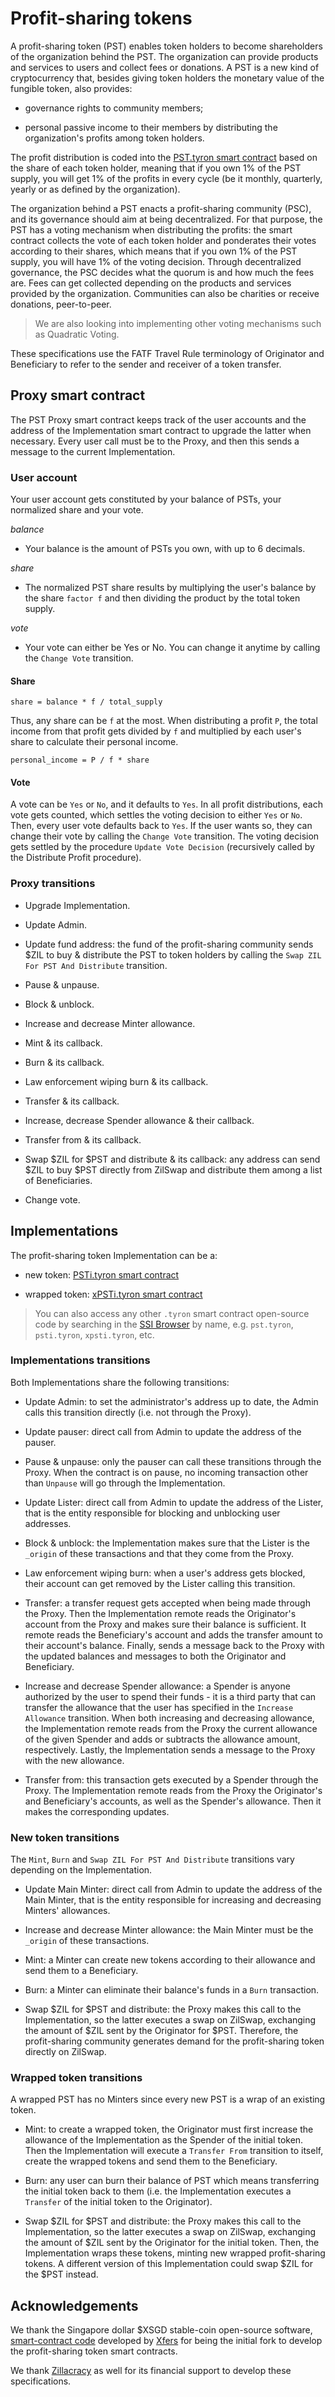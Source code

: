 # Profit-sharing tokens

A profit-sharing token (PST) enables token holders to become shareholders of the organization behind the PST. The organization can provide products and services to users and collect fees or donations. A PST is a new kind of cryptocurrency that, besides giving token holders the monetary value of the fungible token, also provides: 

- governance rights to community members;

- personal passive income to their members by distributing the organization's profits among token holders.

The profit distribution is coded into the [PST.tyron smart contract](./pst.tyron.scilla) based on the share of each token holder, meaning that if you own 1% of the PST supply, you will get 1% of the profits in every cycle (be it monthly, quarterly, yearly or as defined by the organization).

The organization behind a PST enacts a profit-sharing community (PSC), and its governance should aim at being decentralized. For that purpose, the PST has a voting mechanism when distributing the profits: the smart contract collects the vote of each token holder and ponderates their votes according to their shares, which means that if you own 1% of the PST supply, you will have 1% of the voting decision. Through decentralized governance, the PSC decides what the quorum is and how much the fees are. Fees can get collected depending on the products and services provided by the organization. Communities can also be charities or receive donations, peer-to-peer.

> We are also looking into implementing other voting mechanisms such as Quadratic Voting.

These specifications use the FATF Travel Rule terminology of Originator and Beneficiary to refer to the sender and receiver of a token transfer.

## Proxy smart contract

The PST Proxy smart contract keeps track of the user accounts and the address of the Implementation smart contract to upgrade the latter when necessary. Every user call must be to the Proxy, and then this sends a message to the current Implementation.

### User account

Your user account gets constituted by your balance of PSTs, your normalized share and your vote.

*balance*

- Your balance is the amount of PSTs you own, with up to 6 decimals.

*share*

- The normalized PST share results by multiplying the user's balance by the share <code>factor f</code> and then dividing the product by the total token supply.

*vote*

- Your vote can either be Yes or No. You can change it anytime by calling the ```Change Vote``` transition.

#### Share

```
share = balance * f / total_supply
```

Thus, any share can be ```f``` at the most. When distributing a profit <code>P</code>, the total income from that profit gets divided by ```f``` and multiplied by each user's share to calculate their personal income.

```
personal_income = P / f * share
```

#### Vote

A vote can be ```Yes``` or ```No```, and it defaults to ```Yes```. In all profit distributions, each vote gets counted, which settles the voting decision to either ```Yes``` or ```No```. Then, every user vote defaults back to ```Yes```. If the user wants so, they can change their vote by calling the ```Change Vote``` transition. The voting decision gets settled by the procedure ```Update Vote Decision``` (recursively called by the Distribute Profit procedure).

### Proxy transitions

- Upgrade Implementation.

- Update Admin.

- Update fund address: the fund of the profit-sharing community sends $ZIL to buy & distribute the PST to token holders by calling the ```Swap ZIL For PST And Distribute``` transition.

- Pause & unpause.

- Block & unblock.

- Increase and decrease Minter allowance.

- Mint & its callback.

- Burn & its callback.

- Law enforcement wiping burn & its callback.

- Transfer & its callback.

- Increase, decrease Spender allowance & their callback.

- Transfer from & its callback.

- Swap $ZIL for $PST and distribute & its callback: any address can send $ZIL to buy $PST directly from ZilSwap and distribute them among a list of Beneficiaries.

- Change vote.

## Implementations

The profit-sharing token Implementation can be a:

- new token: [PSTi.tyron smart contract](./new-token/PSTi.tyron.scilla)

- wrapped token: [xPSTi.tyron smart contract](./wrapped-token/xPSTi.tyron.scilla)

> You can also access any other <code>.tyron</code> smart contract open-source code by searching in the [SSI Browser](https://ssibrowser.com) by name, e.g. ```pst.tyron```, ```psti.tyron```, ```xpsti.tyron```, etc.

### Implementations transitions

Both Implementations share the following transitions:

- Update Admin: to set the administrator's address up to date, the Admin calls this transition directly (i.e. not through the Proxy).

- Update pauser: direct call from Admin to update the address of the pauser.

- Pause & unpause: only the pauser can call these transitions through the Proxy. When the contract is on pause, no incoming transaction other than ```Unpause``` will go through the Implementation.

- Update Lister: direct call from Admin to update the address of the Lister, that is the entity responsible for blocking and unblocking user addresses.

- Block & unblock: the Implementation makes sure that the Lister is the ```_origin``` of these transactions and that they come from the Proxy.

- Law enforcement wiping burn: when a user's address gets blocked, their account can get removed by the Lister calling this transition.

- Transfer: a transfer request gets accepted when being made through the Proxy. Then the Implementation remote reads the Originator's account from the Proxy and makes sure their balance is sufficient. It remote reads the Beneficiary's account and adds the transfer amount to their account's balance. Finally, sends a message back to the Proxy with the updated balances and messages to both the Originator and Beneficiary.

- Increase and decrease Spender allowance: a Spender is anyone authorized by the user to spend their funds - it is a third party that can transfer the allowance that the user has specified in the ```Increase Allowance``` transition. When both increasing and decreasing allowance, the Implementation remote reads from the Proxy the current allowance of the given Spender and adds or subtracts the allowance amount, respectively. Lastly, the Implementation sends a message to the Proxy with the new allowance.

- Transfer from: this transaction gets executed by a Spender through the Proxy. The Implementation remote reads from the Proxy the Originator's and Beneficiary's accounts, as well as the Spender's allowance. Then it makes the corresponding updates.

### New token transitions

The ```Mint```, ```Burn``` and ```Swap ZIL For PST And Distribute``` transitions vary depending on the Implementation.

- Update Main Minter: direct call from Admin to update the address of the Main Minter, that is the entity responsible for increasing and decreasing Minters' allowances.

- Increase and decrease Minter allowance: the Main Minter must be the ```_origin``` of these transactions.

- Mint: a Minter can create new tokens according to their allowance and send them to a Beneficiary.

- Burn: a Minter can eliminate their balance's funds in a ```Burn``` transaction.

- Swap $ZIL for $PST and distribute: the Proxy makes this call to the Implementation, so the latter executes a swap on ZilSwap, exchanging the amount of $ZIL sent by the Originator for $PST. Therefore, the profit-sharing community generates demand for the profit-sharing token directly on ZilSwap.

### Wrapped token transitions

A wrapped PST has no Minters since every new PST is a wrap of an existing token.

- Mint: to create a wrapped token, the Originator must first increase the allowance of the Implementation as the Spender of the initial token. Then the Implementation will execute a ```Transfer From``` transition to itself, create the wrapped tokens and send them to the Beneficiary.

- Burn: any user can burn their balance of PST which means transferring the initial token back to them (i.e. the Implementation executes a ```Transfer``` of the initial token to the Originator).

- Swap $ZIL for $PST and distribute: the Proxy makes this call to the Implementation, so the latter executes a swap on ZilSwap, exchanging the amount of $ZIL sent by the Originator for the initial token. Then, the Implementation wraps these tokens, minting new wrapped profit-sharing tokens. A different version of this Implementation could swap $ZIL for the $PST instead.

## Acknowledgements

We thank the Singapore dollar $XSGD stable-coin open-source software, [smart-contract code](https://github.com/Xfers/StraitsX-tokens/tree/master/Zilliqa) developed by [Xfers](https://www.xfers.com/sg?) for being the initial fork to develop the profit-sharing token smart contracts.

We thank [Zillacracy](https://zillacracy.com/) as well for its financial support to develop these specifications.

